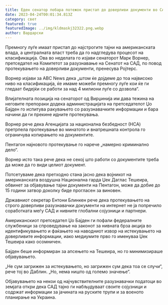 ```yaml
---
title: Еден сенатор побара потежок пристап до доверливи документи во САД
date: 2023-04-24T00:01:34.813Z
category: свет
featured: true
featuredImage: ../img/kldmaskj32322.png.webp
author: Вардарски
---
```


Премногу луѓе имаат пристап до најстрогите тајни на американската влада, а централната власт треба да го надгледува процесот на класификација. Ова во неделата го изјави сенаторот Марк Ворнер, претседател на Комитетот за разузнавање на Сенатот на САД, по повод протекувањето на доверливи документи, пренесува Ројтерс.

Ворнер изјави за ABC News дека „штом ќе дојдеме до тоа највисоко ниво на класификација, ќе имаме можеби премногу луѓе кои ќе ги гледаат бидејќи се работи за над 4 милиони луѓе со дозвола“.

Влијателната позиција на сенаторот од Вирџинија им дава тежина на неговите препораки додека администрацијата на претседателот Џо Бајден го испитува ракувањето со разузнавачките информации и бара начини да ги прекине идните протекувања.

Ворнер рече дека Агенцијата за национална безбедност (НСА) претрпела протекување во минатото и внатрешната контрола го ограничува копирањето на документите.

Пентагон најновото протекување го нарече „намерно криминално дело“.

Ворнер исто така рече дека не секој што работи со документите треба да може да го види целиот документ.

Потсетуваме дека претходно стана јасно дека војникот на американската воздушна Национална гарда Џек Даглас Тешеира, обвинет за објавување тајни документи на Пентагон, може да добие до 15 години затвор доколку биде прогласен за виновен.

Државниот секретар Ентони Блинкен рече дека протекувањето на строго доверливи разузнавачки документи на интернет не ја попречило соработката меѓу САД и нивните глобални сојузници и партнери.

Американскиот претседател Џо Бајден ги пофали федералните службеници за спроведување на законот за нивната брза акција во идентификувањето и фаќањето на наводниот извор на истекувањето на доверливите информации, иако медиумите прво го именуваа Џек Тешеира како осомничен.

Бајден беше информиран за апсењето на Тешеира, но го минимизираше објавувањето.

„Не сум загрижен за истекувањето, но загрижен сум дека тоа се случи“, рече тој во Даблин. „Но, нема ништо од големо значење“.

Објавувањето на некои од најчувствителните разузнавачки податоци во земјата откри дека САД тајно ги набљудуваат своите сојузници и содржат информации за јачината на руските трупи и за военото планирање на Украина.
